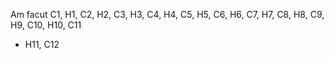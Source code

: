 Am facut C1, H1, C2, H2, C3, H3, C4, H4, C5, H5, C6, H6, C7, H7, C8, H8, C9, H9, C10, H10, C11
+ H11, C12
